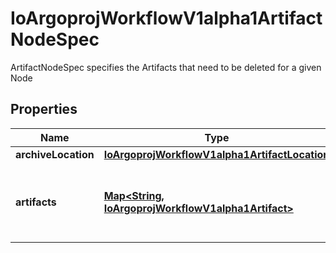 

# IoArgoprojWorkflowV1alpha1ArtifactNodeSpec

ArtifactNodeSpec specifies the Artifacts that need to be deleted for a given Node

## Properties

Name | Type | Description | Notes
------------ | ------------- | ------------- | -------------
**archiveLocation** | [**IoArgoprojWorkflowV1alpha1ArtifactLocation**](IoArgoprojWorkflowV1alpha1ArtifactLocation.md) |  |  [optional]
**artifacts** | [**Map&lt;String, IoArgoprojWorkflowV1alpha1Artifact&gt;**](IoArgoprojWorkflowV1alpha1Artifact.md) | Artifacts maps artifact name to Artifact description |  [optional]



